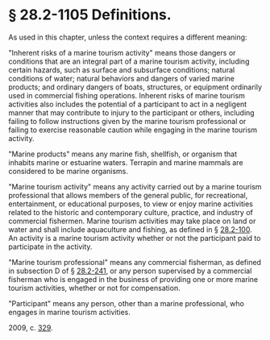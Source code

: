 # § 28.2-1105 Definitions.

<p>As used in this chapter, unless the context requires a different meaning:</p><p>"Inherent risks of a marine tourism activity" means those dangers or conditions that are an integral part of a marine tourism activity, including certain hazards, such as surface and subsurface conditions; natural conditions of water; natural behaviors and dangers of varied marine products; and ordinary dangers of boats, structures, or equipment ordinarily used in commercial fishing operations. Inherent risks of marine tourism activities also includes the potential of a participant to act in a negligent manner that may contribute to injury to the participant or others, including failing to follow instructions given by the marine tourism professional or failing to exercise reasonable caution while engaging in the marine tourism activity.</p><p>"Marine products" means any marine fish, shellfish, or organism that inhabits marine or estuarine waters. Terrapin and marine mammals are considered to be marine organisms.</p><p>"Marine tourism activity" means any activity carried out by a marine tourism professional that allows members of the general public, for recreational, entertainment, or educational purposes, to view or enjoy marine activities related to the historic and contemporary culture, practice, and industry of commercial fishermen. Marine tourism activities may take place on land or water and shall include aquaculture and fishing, as defined in § <a href='http://law.lis.virginia.gov/vacode/28.2-100/'>28.2-100</a>. An activity is a marine tourism activity whether or not the participant paid to participate in the activity.</p><p>"Marine tourism professional" means any commercial fisherman, as defined in subsection D of § <a href='http://law.lis.virginia.gov/vacode/28.2-241/'>28.2-241</a>, or any person supervised by a commercial fisherman who is engaged in the business of providing one or more marine tourism activities, whether or not for compensation.</p><p>"Participant" means any person, other than a marine professional, who engages in marine tourism activities.</p><p>2009, c. <a href='http://lis.virginia.gov/cgi-bin/legp604.exe?091+ful+CHAP0329'>329</a>.</p>